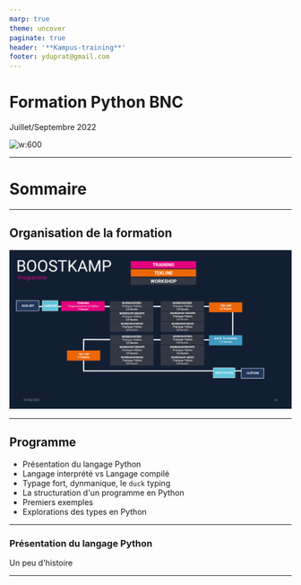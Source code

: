 ```yaml
---
marp: true
theme: uncover
paginate: true
header: '**Kampus-training**'
footer: yduprat@gmail.com
---
```


# Formation Python BNC

Juillet/Septembre 2022


![w:600](https://www.python.org/static/community_logos/python-logo-generic.svg)

---
# Sommaire

---
## Organisation de la formation

![w:880](img/Scheduled.png)

---
## Programme
* Présentation du langage Python
* Langage interprété vs Langage compilé
* Typage fort, dynmanique, le `duck` typing
* La structuration d'un programme en Python
* Premiers exemples
* Explorations des types en Python
---

### Présentation du langage Python

Un peu d'histoire

---


